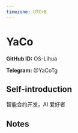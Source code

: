 ```yaml
---
timezone: UTC+8
---
```


# YaCo

**GitHub ID:** OS-Lihua

**Telegram:** @YaCoTg

## Self-introduction

智能合约开发，AI 爱好者

## Notes

<!-- Content_START -->


<!-- Content_END -->
